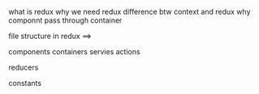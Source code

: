 what is redux
why we need redux
difference btw context and redux
why componnt pass through container

file structure in redux ==>

components
containers
servies
actions

reducers

constants
